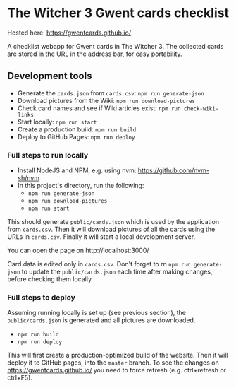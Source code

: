 # The Witcher 3 Gwent cards checklist
Hosted here: https://gwentcards.github.io/

A checklist webapp for Gwent cards in The Witcher 3. The collected cards are stored in the URL in the address bar, for
easy portability.

## Development tools
* Generate the `cards.json` from `cards.csv`: `npm run generate-json`
* Download pictures from the Wiki: `npm run download-pictures`
* Check card names and see if Wiki articles exist: `npm run check-wiki-links`
* Start locally: `npm run start`
* Create a production build: `npm run build`
* Deploy to GitHub Pages: `npm run deploy`

### Full steps to run locally
* Install NodeJS and NPM, e.g. using nvm: https://github.com/nvm-sh/nvm
* In this project's directory, run the following:
  * `npm run generate-json`
  * `npm run download-pictures`
  * `npm run start`

This should generate `public/cards.json` which is used by the application from `cards.csv`. Then it will download
pictures of all the cards using the URLs in `cards.csv`. Finally it will start a local development server.

You can open the page on http://localhost:3000/

Card data is edited only in `cards.csv`. Don't forget to rn `npm run generate-json` to update the `public/cards.json`
each time after making changes, before checking them locally.

### Full steps to deploy
Assuming running locally is set up (see previous section), the `public/cards.json` is generated and all pictures are
downloaded.

* `npm run build`
* `npm run deploy`

This will first create a production-optimized build of the website. Then it will deploy it to GitHub pages, into the
`master` branch. To see the changes on https://gwentcards.github.io/ you need to force refresh (e.g. ctrl+refresh or
ctrl+F5).

